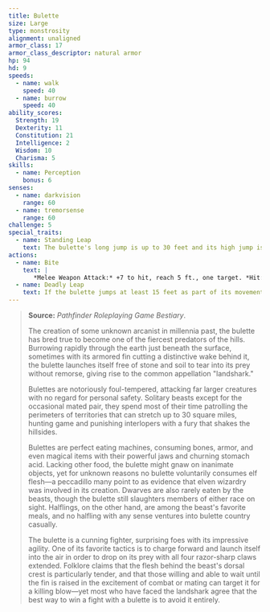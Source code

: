 ```yaml
---
title: Bulette
size: Large
type: monstrosity
alignment: unaligned
armor_class: 17
armor_class_descriptor: natural armor
hp: 94
hd: 9
speeds:
  - name: walk
    speed: 40
  - name: burrow
    speed: 40
ability_scores:
  Strength: 19
  Dexterity: 11
  Constitution: 21
  Intelligence: 2
  Wisdom: 10
  Charisma: 5
skills:
  - name: Perception
    bonus: 6
senses:
  - name: darkvision
    range: 60
  - name: tremorsense
    range: 60
challenge: 5
special_traits:
  - name: Standing Leap
    text: The bulette's long jump is up to 30 feet and its high jump is up to 15 feet, with or without a running start.
actions:
  - name: Bite
    text: |
       *Melee Weapon Attack:* +7 to hit, reach 5 ft., one target. *Hit:* 30 (4d12 + 4) piercing damage.
  - name: Deadly Leap
    text: If the bulette jumps at least 15 feet as part of its movement, it can then use this action to land on its feet in a space that contains one or more other creatures. Each of those creatures must succeed on a DC 16 Strength or Dexterity saving throw (target's choice) or be knocked prone and take 14 (3d6 + 4) bludgeoning damage plus 14 (3d6 + 4) slashing damage. On a successful save, the creature takes only half the damage, isn't knocked prone, and is pushed 5  feet out of the bulette's space into an unoccupied space of the creature's choice. If no unoccupied space is within range, the creature instead falls prone in the bulette's space.
---
```


> **Source:** *Pathfinder Roleplaying Game Bestiary*.
>
> The creation of some unknown arcanist in millennia past, the bulette has bred true to become one of the fiercest predators of the hills. Burrowing rapidly through the earth just beneath the surface, sometimes with its armored fin cutting a distinctive wake behind it, the bulette launches itself free of stone and soil to tear into its prey without remorse, giving rise to the common appellation "landshark."
>
> Bulettes are notoriously foul-tempered, attacking far larger creatures with no regard for personal safety. Solitary beasts except for the occasional mated pair, they spend most of their time patrolling the perimeters of territories that can stretch up to 30 square miles, hunting game and punishing interlopers with a fury that shakes the hillsides.
>
> Bulettes are perfect eating machines, consuming bones, armor, and even magical items with their powerful jaws and churning stomach acid. Lacking other food, the bulette might gnaw on inanimate objects, yet for unknown reasons no bulette voluntarily consumes elf flesh—a peccadillo many point to as evidence that elven wizardry was involved in its creation. Dwarves are also rarely eaten by the beasts, though the bulette still slaughters members of either race on sight. Halflings, on the other hand, are among the beast's favorite meals, and no halfling with any sense ventures into bulette country casually.
>
> The bulette is a cunning fighter, surprising foes with its impressive agility. One of its favorite tactics is to charge forward and launch itself into the air in order to drop on its prey with all four razor-sharp claws extended. Folklore claims that the flesh behind the beast's dorsal crest is particularly tender, and that those willing and able to wait until the fin is raised in the excitement of combat or mating can target it for a killing blow—yet most who have faced the landshark agree that the best way to win a fight with a bulette is to avoid it entirely.
